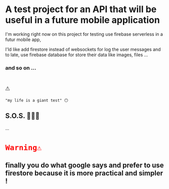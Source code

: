 # A test project for an API that will be useful in a future mobile application

I'm working right now on this project for
testing use firebase serverless in a futur mobile app,

I'ld like add firestore instead of websockets for log the user messages
and to late, use firebase database for store their data like images, files ...

### and so on ...

<code><h1>⚠️</h1>"my life is a giant test" 😶</code>
<h2>S.O.S. 🥵🥴😵</h2>
...

# <code style="color: red">Warning⚠️</code>

## finally you do what google says and prefer to use firestore because it is more practical and simpler !

